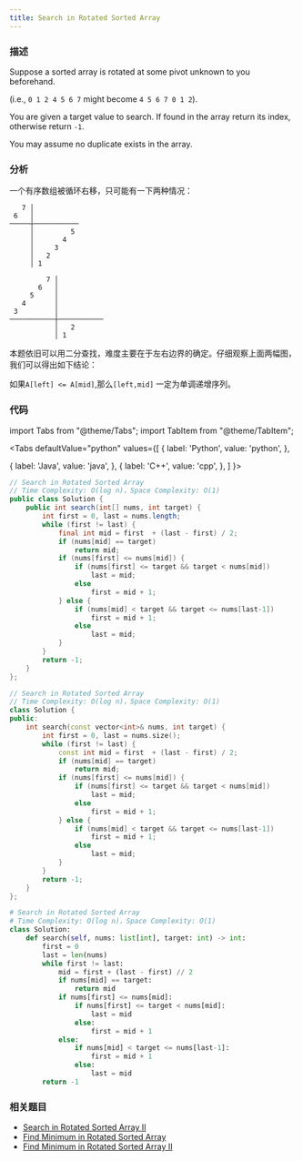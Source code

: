 ```yaml
---
title: Search in Rotated Sorted Array
---
```


### 描述

Suppose a sorted array is rotated at some pivot unknown to you beforehand.

(i.e., `0 1 2 4 5 6 7` might become `4 5 6 7 0 1 2`).

You are given a target value to search. If found in the array return its index, otherwise return `-1`.

You may assume no duplicate exists in the array.

### 分析

一个有序数组被循环右移，只可能有一下两种情况：

```
   7 │
 6   │
─────┼───────────
     │         5
     │       4
     │     3
     │   2
     │ 1
```

```
         7 │
       6   │
     5     │
   4       │
 3         │
───────────┼───────────
           │   2
           │ 1
```

本题依旧可以用二分查找，难度主要在于左右边界的确定。仔细观察上面两幅图，我们可以得出如下结论：

如果`A[left] <= A[mid]`,那么`[left,mid]` 一定为单调递增序列。

### 代码

import Tabs from "@theme/Tabs";
import TabItem from "@theme/TabItem";

<Tabs
defaultValue="python"
values={[
{ label: 'Python', value: 'python', },

{ label: 'Java', value: 'java', },
{ label: 'C++', value: 'cpp', },
]
}>
<TabItem value="java">

```java
// Search in Rotated Sorted Array
// Time Complexity: O(log n)，Space Complexity: O(1)
public class Solution {
    public int search(int[] nums, int target) {
        int first = 0, last = nums.length;
        while (first != last) {
            final int mid = first  + (last - first) / 2;
            if (nums[mid] == target)
                return mid;
            if (nums[first] <= nums[mid]) {
                if (nums[first] <= target && target < nums[mid])
                    last = mid;
                else
                    first = mid + 1;
            } else {
                if (nums[mid] < target && target <= nums[last-1])
                    first = mid + 1;
                else
                    last = mid;
            }
        }
        return -1;
    }
};
```

</TabItem>
<TabItem value="cpp">

```cpp
// Search in Rotated Sorted Array
// Time Complexity: O(log n)，Space Complexity: O(1)
class Solution {
public:
    int search(const vector<int>& nums, int target) {
        int first = 0, last = nums.size();
        while (first != last) {
            const int mid = first  + (last - first) / 2;
            if (nums[mid] == target)
                return mid;
            if (nums[first] <= nums[mid]) {
                if (nums[first] <= target && target < nums[mid])
                    last = mid;
                else
                    first = mid + 1;
            } else {
                if (nums[mid] < target && target <= nums[last-1])
                    first = mid + 1;
                else
                    last = mid;
            }
        }
        return -1;
    }
};
```

</TabItem>

<TabItem value="python">

```python
# Search in Rotated Sorted Array
# Time Complexity: O(log n)，Space Complexity: O(1)
class Solution:
    def search(self, nums: list[int], target: int) -> int:
        first = 0
        last = len(nums)
        while first != last:
            mid = first + (last - first) // 2
            if nums[mid] == target:
                return mid
            if nums[first] <= nums[mid]:
                if nums[first] <= target < nums[mid]:
                    last = mid
                else:
                    first = mid + 1
            else:
                if nums[mid] < target <= nums[last-1]:
                    first = mid + 1
                else:
                    last = mid
        return -1
```

</TabItem>
</Tabs>

### 相关题目

- [Search in Rotated Sorted Array II](search-in-rotated-sorted-array-ii.md)
- [Find Minimum in Rotated Sorted Array](find-minimum-in-rotated-sorted-array.md)
- [Find Minimum in Rotated Sorted Array II](find-minimum-in-rotated-sorted-array-ii.md)
